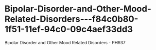 # Bipolar-Disorder-and-Other-Mood-Related-Disorders---f84c0b80-1f51-11ef-94c0-09c4aef33dd3
Bipolar Disorder and Other Mood Related Disorders - PH937
